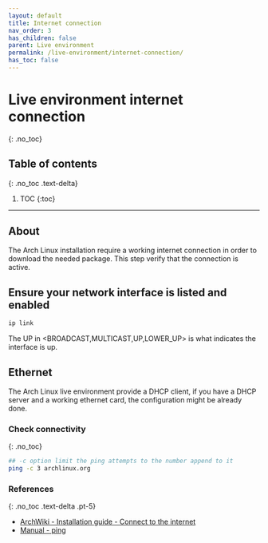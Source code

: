 ```yaml
---
layout: default
title: Internet connection
nav_order: 3
has_children: false
parent: Live environment
permalink: /live-environment/internet-connection/
has_toc: false
---
```


# Live environment internet connection
{: .no_toc}

## Table of contents
{: .no_toc .text-delta}

1. TOC
{:toc}

---

## About

The Arch Linux installation require a working internet connection in order to download the needed package.
This step verify that the connection is active.

## Ensure your network interface is listed and enabled

```bash
ip link
```

The UP in <BROADCAST,MULTICAST,UP,LOWER_UP> is what indicates the interface is up.

## Ethernet

The Arch Linux live environment provide a DHCP client, if you have a DHCP server and a working ethernet card, the configuration might be already done.

### Check connectivity
{: .no_toc}

```bash
## -c option limit the ping attempts to the number append to it
ping -c 3 archlinux.org
```

### References
{: .no_toc .text-delta .pt-5}

- [ArchWiki - Installation guide - Connect to the internet](https://wiki.archlinux.org/index.php/Installation_guide#Connect_to_the_internet)
- [Manual - ping](https://jlk.fjfi.cvut.cz/arch/manpages/man/core/iputils/ping.8.en)
